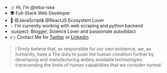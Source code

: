 - :relaxed: Hi, I’m @teba-isea
-  :alien: Full-Stack Web Developer
- :blue_heart: @JavaScript& @ReactJS Ecosystem Lover
- :bulb: I'm currently working with web scraping and python backend
- :suspect: Blogger, Science Lover and passionate autodidact
- :point_right: Contact Me for [Twitter](https://twitter.com/iseaesteban) or [Linkedin](https://www.linkedin.com/in/teba-isea)


>I firmly believe that, as responsible for our own existence, we, as humanity, have a
The duty to push the human condition further by developing and manufacturing widely available technologies.
transcending the limits of human capabilities that we consider normal.  
